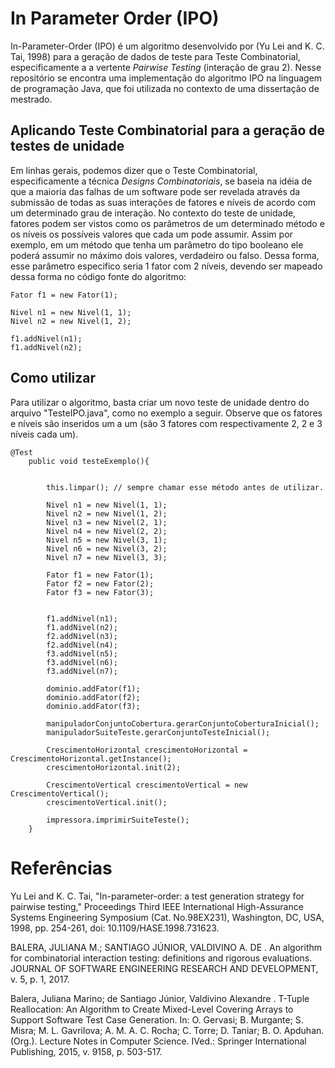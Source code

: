 # In Parameter Order (IPO)

In-Parameter-Order (IPO) é um algoritmo desenvolvido por (Yu Lei and K. C. Tai, 1998) para a geração de dados de teste para Teste Combinatorial, especificamente a a vertente *Pairwise Testing* (interação de grau 2). Nesse repositório se encontra uma implementação do algoritmo IPO na linguagem de programação Java, que foi utilizada no contexto de uma dissertação de mestrado. 

## Aplicando Teste Combinatorial para a geração de testes de unidade 

Em linhas gerais, podemos dizer que o Teste Combinatorial, especificamente a técnica *Designs Combinatoriais*, se baseia na idéia de que a maioria das falhas de um software pode ser revelada através da submissão de todas as suas interações de fatores e níveis de acordo com um determinado grau de interação. No contexto do teste de unidade, fatores podem ser vistos como os parâmetros de um determinado método e os níveis os possíveis valores que cada um pode assumir. Assim por exemplo, em um método que tenha um parâmetro do tipo booleano ele poderá assumir no máximo dois valores, verdadeiro ou falso. Dessa forma, esse parâmetro especifico seria 1 fator com 2 níveis, devendo ser mapeado dessa forma no código fonte do algoritmo:



```
Fator f1 = new Fator(1);

Nivel n1 = new Nivel(1, 1);
Nivel n2 = new Nivel(1, 2);

f1.addNivel(n1);
f1.addNivel(n2);

```
## Como utilizar

Para utilizar o algoritmo, basta criar um novo teste de unidade dentro do arquivo "TesteIPO.java", como no exemplo a seguir. Observe que os fatores e níveis são inseridos um a um (são 3 fatores com respectivamente 2, 2 e 3 níveis cada um).   


```
@Test
	public void testeExemplo(){
		
		
		this.limpar(); // sempre chamar esse método antes de utilizar.

		Nivel n1 = new Nivel(1, 1);
		Nivel n2 = new Nivel(1, 2);
		Nivel n3 = new Nivel(2, 1);
		Nivel n4 = new Nivel(2, 2);
		Nivel n5 = new Nivel(3, 1);
		Nivel n6 = new Nivel(3, 2);
		Nivel n7 = new Nivel(3, 3);

		Fator f1 = new Fator(1);
		Fator f2 = new Fator(2);
		Fator f3 = new Fator(3);

		
		f1.addNivel(n1);
		f1.addNivel(n2);
		f2.addNivel(n3); 
		f2.addNivel(n4);
		f3.addNivel(n5);
		f3.addNivel(n6);
		f3.addNivel(n7);
		
		dominio.addFator(f1);
		dominio.addFator(f2);
		dominio.addFator(f3);
		
		manipuladorConjuntoCobertura.gerarConjuntoCoberturaInicial();
		manipuladorSuiteTeste.gerarConjuntoTesteInicial();
		
		CrescimentoHorizontal crescimentoHorizontal = CrescimentoHorizontal.getInstance();
		crescimentoHorizontal.init(2);
		
		CrescimentoVertical crescimentoVertical = new CrescimentoVertical();
		crescimentoVertical.init();
		
		impressora.imprimirSuiteTeste();	 
	}

```	
     






# Referências

Yu Lei and K. C. Tai, "In-parameter-order: a test generation strategy for pairwise testing," Proceedings Third IEEE International High-Assurance Systems Engineering Symposium (Cat. No.98EX231), Washington, DC, USA, 1998, pp. 254-261, doi: 10.1109/HASE.1998.731623.

BALERA, JULIANA M.; SANTIAGO JÚNIOR, VALDIVINO A. DE . An algorithm for combinatorial interaction testing: definitions and rigorous evaluations. JOURNAL OF SOFTWARE ENGINEERING RESEARCH AND DEVELOPMENT, v. 5, p. 1, 2017.

Balera, Juliana Marino; de Santiago Júnior, Valdivino Alexandre . T-Tuple Reallocation: An Algorithm to Create Mixed-Level Covering Arrays to Support Software Test Case Generation. In: O. Gervasi; B. Murgante; S. Misra; M. L. Gavrilova; A. M. A. C. Rocha; C. Torre; D. Taniar; B. O. Apduhan. (Org.). Lecture Notes in Computer Science. IVed.: Springer International Publishing, 2015, v. 9158, p. 503-517.
